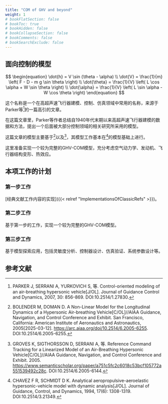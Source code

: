 ```yaml
---
title: "COM of GHV and beyond"
weight: 1
# bookFlatSection: false
# bookToc: true
# bookHidden: false
# bookCollapseSection: false
# bookComments: false
# bookSearchExclude: false
---
```


## 面向控制的模型

$$
\begin{equation}
 \dot{h} = V \sin (\theta - \alpha) \\
 \dot{V} = \frac{1}{m} \left( F - D - m g \sin \theta \right) \\
 \dot{\theta} = \frac{1}{V} \left( L \cos \alpha + W \sin \theta \right) \\
 \dot{\alpha} = \frac{1}{V} \left( L \sin \alpha - W \cos \theta \right)
\end{equation}
$$

这个名称是一个在高超声速飞行器建模、控制、仿真领域中常用的名称，来源于Parker等[^parker2007]的一篇高引的文章。

[^parker2007]: PARKER J, SERRANI A, YURKOVICH S, 等. Control-oriented modeling of an air-breathing hypersonic vehicle[J/OL]. Journal of Guidance Control and Dynamics, 2007, 30: 856-869. DOI:10.2514/1.27830.

在这篇文章里，Parker等作者总结自1940年代末期以来高超声速飞行器建模的数据和方法，提出一个后面被大部分控制领域的相关研究所采用的模型。

这篇文章的模型主要基于[^Bolender2005]以及[^Groves2005]，其模型工作基本在[^Chavez1994]的模型基础上进行。

[^Bolender2005]: BOLENDER M, DOMAN D. A Non-Linear Model for the Longitudinal Dynamics of a Hypersonic Air-breathing Vehicle[C/OL]//AIAA Guidance, Navigation, and Control Conference and Exhibit. San Francisco, California: American Institute of Aeronautics and Astronautics, 2005[2025-03-12]. https://arc.aiaa.org/doi/10.2514/6.2005-6255. DOI:10.2514/6.2005-6255.

[^Groves2005]: GROVES K, SIGTHORSSON D, SERRANI A, 等. Reference Command Tracking for a Linearized Model of an Air-Breathing Hypersonic Vehicle[C/OL]//AIAA Guidance, Navigation, and Control Conference and Exhibit. 2005. https://www.semanticscholar.org/paper/a751c5fc2c6018c53bcf105772a551539492c28c. DOI:10.2514/6.2005-6144.


[^Chavez1994]: CHAVEZ F R, SCHMIDT D K. Analytical aeropropulsive-aeroelastic hypersonic-vehicle model with dynamic analysis[J/OL]. Journal of Guidance, Control, and Dynamics, 1994, 17(6): 1308-1319. DOI:10.2514/3.21349.

这里准备实现一个较为完整的GHV-COM模型，充分考虑空气动力学、发动机、飞行器结构变形、热效应。


## 本项工作的计划

### 第一步工作

[经典文献工作内容的实现]({{< relref "ImplementationsOfClassicRefs" >}})。

### 第二步工作

基于第一步的工作，实现一个较为完整的GHV-COM模型。

### 第三步工作

基于模型探索应用，包括灵敏度分析、控制器设计、仿真验证、系统参数设计等。


## 参考文献